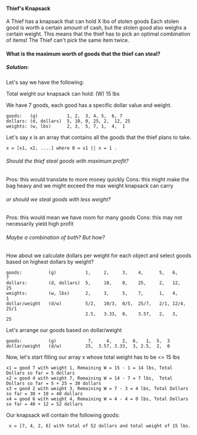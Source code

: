 #### Thief's Knapsack

A Thief has a knapsack that can hold X lbs of stolen goods
Each stolen good is worth a certain amount of cash, but
the stolen good also weighs a certain weight. This means that
the thief has to pick an optimal combination of items!
The Thief can't pick the same item twice.

#### What is the maximum worth of goods that the thief can steal?

##### Solution:

Let's say we have the following:

Total weight our knapsack can hold: (W) 15 lbs

We have 7 goods, each good has a specific dollar value and weight.
```
goods:   (g)           1, 2,  3, 4, 5,  6, 7
dollars: (d, dollars)  5, 10, 0, 25, 2,  12, 25
weights: (w, lbs)      2, 3,  5, 7, 1,  4,  1
```

Let's say x is an array that contains all the goods that the thief plans to take.
```
x = [x1, x2, ....] where 0 = x1 || x = 1 .
```
###### Should the thief steal goods with maximum profit?

Pros: this would translate to more money quickly
Cons: this might make the bag heavy and we might exceed the max weight knapsack can carry

###### or should we steal goods with less weight?

Pros: this would mean we have room for many goods
Cons: this may not necessarily yield high profit

###### Maybe a combination of both? But how?

How about we calculate dollars per weight for each object and select goods based on highest dollars by weight?
```
goods:          (g)           1,     2,     3,    4,      5,   6,     7
dollars:        (d, dollars)  5,     10,    0,    25,     2,   12,    25
weights:        (w, lbs)      2,     3,     5,    7,      1,   4,     1
dollar/weight   (d/w)         5/2,   10/3,  0/5,  25/7,   2/1, 12/4,  25/1
                              2.5,   3.33,  0,    3.57,   2,   3,     25

```
Let's arrange our goods based on dollar/weight
```
goods:          (g)            7,     4,    2,  6,   1,  5,  3
dollar/weight   (d/w)         25,  3.57, 3.33,  3, 2.5,  2,  0
```
Now, let's start filling our array x whose total weight has to be <= 15 lbs
```
x1 = good 7 with weight 1, Remaining W = 15 - 1 = 14 lbs, Total Dollars so far = 5 dollars
x2 = good 4 with weight 7, Remaining W = 14 - 7 = 7 lbs,  Total Dollars so far = 5 + 25 = 30 dollars
x3 = good 2 with weight 3, Remaining W = 7 - 3 = 4 lbs, Total Dollars so far = 30 + 10 = 40 dollars
x4 = good 6 with weight 4, Remaining W = 4 - 4 = 0 lbs, Total Dollars so far = 40 + 12 = 52 dollars
```
Our knapsack will contain the following goods:
```
 x = [7, 4, 2, 6] with total of 52 dollars and total weight of 15 lbs.
```



